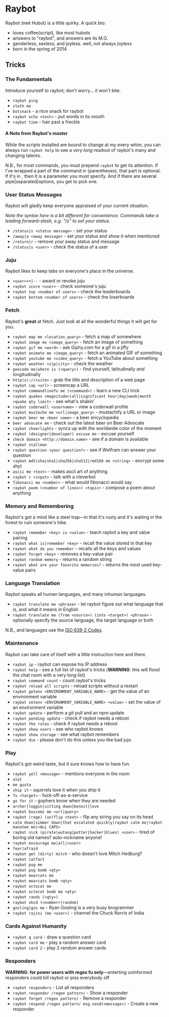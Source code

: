 # Raybot

Raybot (neé Hubot) is a little quirky. A quick bio:
* loves coffee(script), like most hubots
* answers to "raybot", and answers are its M.O.
* genderless, sexless, and joyless. well, not always joyless
* born in the spring of 2014

## Tricks

### The Fundamentals

Introduce yourself to raybot; don't worry... it won't bite.

* `raybot ping`
* `sloth me`
* `botsnack` - a nice snack for raybot
* `raybot echo <text>` - put words in its mouth
* `raybot time` - hair past a freckle

#### A Note from Raybot's master

While the scripts installed are bound to change at my every whim, you can always run `raybot help` to see a *very long* readout of raybot's many and changing talents.

N.B., for most commands, you must prepend `raybot` to get its attention. If I've wrapped a part of the command in (parentheses), that part is optional. If it's in <angle brackets>, then it is a parameter you must specify. And if there are several pipe|separated|options, you get to pick one.

### User Status Messages

Raybot will gladly keep everyone appraised of your current situation.

*Note the syntax here is a bit different for convenience. Commands take a leading forward-slash, e.g. "/s" to set your status.*

* `/status|s <status message>` - set your status
* `/away|a <away message>` - set your status and show it when mentioned
* `/return|r` - remove your away status and message
* `/status|s <user>` - check the status of a user

### Juju

Raybot likes to keep tabs on everyone's place in the universe.

* `<user>++|--` - award or revoke juju
* `raybot score <user>` - check someone's juju
* `raybot top <number of users>` - check the leaderboards
* `raybot bottom <number of users>` - check the loserboards

### Fetch

Raybot's **great** at fetch. Just look at all the wonderful things it will get for you.

* `raybot map me <location_query>` - fetch a map of somewhere
* `raybot image me <image_query>` - fetch an image of something
* `raybot gif me <word>` - ask Giphy.com for a gif in a jiffy
* `raybot animate me <image_query>` - fetch an animated GIF of something
* `raybot youtube me <video_query>` - fetch a YouTube about something
* `raybot weather <zip|city>` - check the weather
* `geocode me|where is (<query>)` - find yourself, latitudinally *and* longitudinally
* `http(s)://<site>` - grab the title and description of a web page
* `raybot cap <url>` - screencap a URL
* `raybot commandlinefu me (<command>)` - learn a new CLI trick
* `raybot quakes <magnitude>|all|significant hour|day|week|month <quake qty limit>` - see what's shakin'
* `raybot coderwall <username>` - view a coderwall profile
* `raybot mustache me <url|image_query>` - mustachify a URL or image
* `raybot beer me <beer name>` - a beer encyclopedia
* `beer advocate me` - check out the latest beer on Beer Advocate
* `raybot cheerlights` - syncs up with the worldwide color of the moment
* `raybot (designer|developer) excuse me` - excuse yourself
* `check domain <http://domain.name>` - see if a domain is available
* `raybot stallman`
* `raybot question <your question?>` - see if Wolfram can answer your question
* `raybot md5|sha|sha1|sha256|sha512|rmd160 me <string>` - encrypt some shyt
* `ascii me <text>` - makes ascii art of anything
* `raybot c <input>` - talk with a cleverbot
* `fibonacci me <number>` - what would fibonacci would say
* `raybot poem (<number of lines>) <topic>` - compose a poem about anything

### Memory and Remembering

Raybot's got a mind like a steel trap—in that it's rusty and it's waiting in the forest to ruin someone's hike.

* `raybot remember <key> is <value>` - teach raybot a key and value pairing
* `raybot what is|remember <key>` - recall the value stored in that key
* `raybot what do you remember` - recalls all the keys and values
* `raybot forget <key>` - removes a key-value pair
* `raybot random memory` - returns a random string
* `raybot what are your favorite memories?` - returns the most used key-value pairs

### Language Translation

Raybot speaks all human languages, and many inhuman languages.

* `raybot translate me <phrase>` - let raybot figure out what language that is, and what it means in English
* `raybot translate me (from <source>) (into <target>) <phrase>` - optionally specify the source language, the target language or both

N.B., <source> and <target> languages use the [ISO 639-2 Codes](http://www.loc.gov/standards/iso639-2/php/code_list.php).

### Maintenance

Raybot can take care of itself with a little instruction here and there.

* `raybot ip` - raybot can expose his IP address
* `raybot help` - see a full list of raybot's tricks (**WARNING**: this will flood the chat room with a very long list)
* `raybot command count` - count raybot's tricks
* `raybot reload all scripts` - reload scripts without a restart
* `raybot getenv <ENVIRONMENT_VARIABLE_NAME>` - get the value of an environment variable
* `raybot setenv <ENVIRONMENT_VARIABLE_NAME> <value>` - set the value of an environment variable
* `raybot update` - perform a git pull and an npm update
* `raybot pending update` - check if raybot needs a reboot
* `raybot the rules` - check if raybot needs a reboot
* `raybot show users` - see who raybot knows
* `raybot show storage` - see what raybot remembers
* `raybot die` - please don't do this unless you like bad juju

### Play

Raybot's got weird taste, but it sure knows how to have fun.

* `raybot yell <message>` - mentions everyone in the room
* `alot`
* `me gusta`
* `ship it` - squirrels love it when you ship it
* `fu <target>` - fuck-off-as-a-service
* `go for it` - gophers know when they are needed
* `archer|loggin|sitting down|benoit|love`
* `raybot buscemi me <url|query>`
* `raybot (rage) (un)flip <text>` - flip any string you say on its head
* `calm down|simmer down|that escalated quickly|raybot calm me|raybot manatee me|<ALL CAPS>`
* `raybot nick (pirate|wutang|potter|hacker|blues) <user>` - tired of boring old names? auto-nickname anyone!
* `raybot encourage me|all|<user>`
* `fear|afraid`
* `raybot get (dirty) mitch` - who doesn't love Mitch Hedburg?
* `raybot catfact`
* `raybot pug me`
* `raybot pug bomb <qty>`
* `raybot moarcats me`
* `raybot moarcats bomb <qty>`
* `raybot octocat me`
* `raybot octocat bomb me <qty>`
* `raybot rands (<qty>)`
* `raybot xkcd (<number>|random)`
* `gosling|gos me` - Ryan Gosling is a very busy brogrammer
* `raybot rajini (me <user>)` - channel the Chuck Norris of India

### Cards Against Humanity
* `raybot q card` - draw a question card
* `raybot card me` - play a random answer card
* `raybot card 2` - play 2 random answer cards

### Responders
**WARNING: for power users with regex fu only**—enterting uninformed responders could kill raybot or piss everybody off
* `raybot responders` - List all responders
* `raybot responder /regex pattern/` - Show a responder
* `raybot forget /regex pattern/` - Remove a responder
* `raybot respond /regex pattern/ msg.send(<message>)` - Create a new responder
